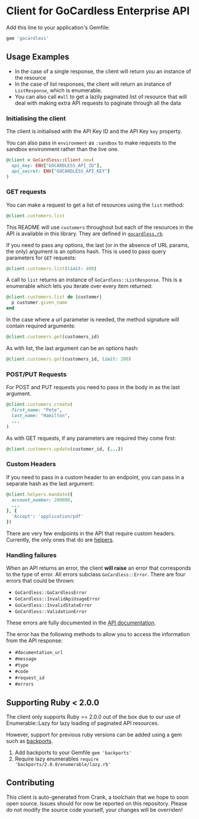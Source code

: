 # Client for GoCardless Enterprise API


Add this line to your application's Gemfile:

```ruby
gem 'gocardless'
```

## Usage Examples

- In the case of a single response, the client will return you an instance of the resource
- In the case of list responses, the client will return an instance of `ListResponse`, which is enumerable.
- You can also call `#all` to get a lazily paginated list of resource that will deal with making extra API requests to paginate through all the data

### Initialising the client

The client is initialised with the API Key ID and the API Key `key` property.

You can also pass in `environment` as `:sandbox` to make requests to the sandbox environment rather than the live one.

```rb
@client = GoCardless::Client.new(
  api_key: ENV["GOCARDLESS_API_ID"],
  api_secret: ENV["GOCARDLESS_API_KEY"]
)
```

### GET requests

You can make a request to get a list of resources using the `list` method:

```rb
@client.customers.list
```

This README will use `customers` throughout but each of the resources in the API is available in this library. They are defined in [`gocardless.rb`](https://github.com/gocardless/pro-client-ruby/blob/master/lib/gocardless.rb#L87).

If you need to pass any options, the last (or in the absence of URL params, the only) argument is an options hash. This is used to pass query parameters for `GET` requests:

```rb
@client.customers.list(limit: 400)
```

A call to `list` returns an instance of `GoCardless::ListResponse`. This is a enumerable which lets you iterate over every item returned:

```rb
@client.customers.list do |customer|
  p customer.given_name
end
```

In the case where a url parameter is needed, the method signature will contain required arguments:

```rb
@client.customers.get(customers_id)
```

As with list, the last argument can be an options hash:

```rb
@client.customers.get(customers_id, limit: 200)
```

### POST/PUT Requests

For POST and PUT requests you need to pass in the body in as the last argument.

```rb
@client.customers.create(
  first_name: "Pete",
  last_name: "Hamilton",
  ...
)
```

As with GET requests, if any parameters are required they come first:

```rb
@client.customers.update(customer_id, {...})
```

### Custom Headers

If you need to pass in a custom header to an endpoint, you can pass in a separate hash as the last argument:

```rb
@client.helpers.mandate({
  account_number: 200000,
  ...
}, {
  'Accept': 'application/pdf'
})
```

There are very few endpoints in the API that require custom headers. Currently, the only ones that do are [helpers](https://developer.gocardless.com/pro/#api-endpoints-helpers).

### Handling failures

When an API returns an error, the client __will raise__ an error that corresponds to the type of error. All errors subclass `GoCardless::Error`. There are four errors that could be thrown:

- `GoCardless::GoCardlessError`
- `GoCardless::InvalidApiUsageError`
- `GoCardless::InvalidStateError`
- `GoCardless::ValidationError`

These errors are fully documented in the [API documentation](https://developer.gocardless.com/pro/#overview-errors).

The error has the following methods to allow you to access the information from the API response:

- `#documentation_url`
- `#message`
- `#type`
- `#code`
- `#request_id`
- `#errors`

## Supporting Ruby < 2.0.0
The client only supports Ruby >= 2.0.0 out of the box due to our use of
Enumerable::Lazy for lazy loading of paginated API resources.

However, support for previous ruby versions can be added using a gem such as
[backports](https://github.com/marcandre/backports).

1. Add backports to your Gemfile
   ```gem 'backports'```
2. Require lazy enumerables
   ```require 'backports/2.0.0/enumerable/lazy.rb'```

## Contributing

This client is auto-generated from Crank, a toolchain that we hope to soon open source. Issues should for now be reported on this repository. Please do not modify the source code yourself, your changes will be overriden!
